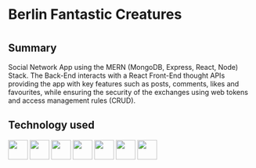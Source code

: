 <h1>Berlin Fantastic Creatures<h1>

<h2>Summary</h2>
<p>Social Network App using the MERN (MongoDB, Express, React, Node) Stack. The Back-End interacts with a React Front-End thought APIs providing the app with key features such as posts, comments, likes and favourites, while ensuring the security of the exchanges using web tokens and access management rules (CRUD).<p>

<h2>Technology used</h2>
  <div style="display: flex, flex-direction: row">
    <img src="https://cdn-icons-png.flaticon.com/512/5968/5968292.png" style="width: 40px" />
    <img src="https://cdn-icons-png.flaticon.com/512/919/919851.png" style="width: 40px"/>
    <img src="https://img.icons8.com/color/256/mongodb.png" style="width: 40px"/>
    <img src="https://img.icons8.com/fluency/256/node-js.png" style="width: 40px"/>
    <img src="https://img.icons8.com/color/256/java-web-token.png" style="width: 40px"/>
    <img src="https://pics.freeicons.io/uploads/icons/png/2182976911536207307-512.png" style="width: 40px"/>
    <img src="https://img.icons8.com/color/256/css3.png" style="width: 40px"/>
  </div>
  
